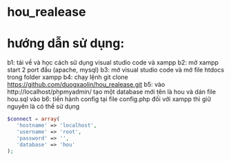 # hou_realease
# hướng dẫn sử dụng:
 b1: tải về và học cách sử dụng visual studio code và xampp 
 b2: mở xampp start 2 port đầu (apache, mysql)
 b3: mở visual studio code và mở file htdocs trong folder xampp
 b4: chạy lệnh git clone https://github.com/duogxaolin/hou_realease.git
 b5: vào http://localhost/phpmyadmin/ tạo một database mới tên là hou và dán file hou.sql vào
 b6: tiến hành config tại file config.php đối với xampp thì giữ nguyên là có thể sử dụng
 ```php
 $connect = array(
    'hostname' => 'localhost',
    'username' => 'root',
    'password' => '',
    'database' => 'hou'
);
```